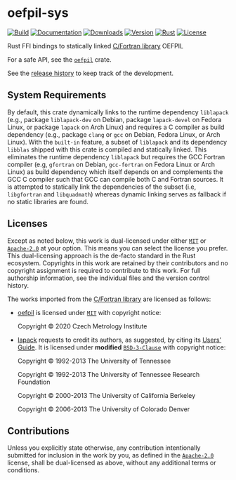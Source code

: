 # oefpil-sys

[![Build][]](https://github.com/qu1x/oefpil/actions/workflows/build.yml)
[![Documentation][]](https://docs.rs/oefpil-sys)
[![Downloads][]](https://crates.io/crates/oefpil-sys)
[![Version][]](https://crates.io/crates/oefpil-sys)
[![Rust][]](https://www.rust-lang.org)
[![License][]](https://opensource.org/licenses)

[Build]: https://github.com/qu1x/oefpil/actions/workflows/build.yml/badge.svg
[Documentation]: https://docs.rs/oefpil-sys/badge.svg
[Downloads]: https://img.shields.io/crates/d/oefpil-sys.svg
[Version]: https://img.shields.io/crates/v/oefpil-sys.svg
[Rust]: https://img.shields.io/badge/rust-v1.82.0-brightgreen.svg
[License]: https://img.shields.io/badge/License-MIT%2FApache--2.0-blue.svg

Rust FFI bindings to statically linked [C/Fortran library] OEFPIL

[C/Fortran library]: https://gitlab.com/cmi6014/oefpil

For a safe API, see the [`oefpil`](https://crates.io/crates/oefpil) crate.

See the [release history](RELEASES.md) to keep track of the development.

## System Requirements

By default, this crate dynamically links to the runtime dependency `liblapack` (e.g., package
`liblapack-dev` on Debian, package `lapack-devel` on Fedora Linux, or package `lapack` on Arch
Linux) and requires a C compiler as build dependency (e.g., package `clang` or `gcc` on Debian,
Fedora Linux, or Arch Linux). With the `built-in` feature, a subset of `liblapack` and its
dependency `libblas` shipped with this crate is compiled and statically linked. This eliminates the
runtime dependency `liblapack` but requires the GCC Fortran compiler (e.g, `gfortran` on Debian,
`gcc-fortran` on Fedora Linux or Arch Linux) as build dependency which itself depends on and
complements the GCC C compiler such that GCC can compile both C and Fortran sources. It is
attempted to statically link the dependencies of the subset (i.e, `libgfortran` and
`libquadmath`) whereas dynamic linking serves as fallback if no static libraries are found.

## Licenses

Except as noted below, this work is dual-licensed under either [`MIT`] or [`Apache-2.0`] at your
option. This means you can select the license you prefer. This dual-licensing approach is the
de-facto standard in the Rust ecosystem. Copyrights in this work are retained by their contributors
and no copyright assignment is required to contribute to this work. For full authorship information,
see the individual files and the version control history.

The works imported from the [C/Fortran library] are licensed as follows:

  * [oefpil](src/oefpil) is licensed under [`MIT`] with copyright notice:

    Copyright © 2020 Czech Metrology Institute

  * [lapack](src/lapack) requests to credit its authors, as suggested, by citing its [Users' Guide].
    It is licensed under **modified** [`BSD-3-Clause`] with copyright notice:

    Copyright © 1992-2013 The University of Tennessee

    Copyright © 1992-2013 The University of Tennessee Research Foundation

    Copyright © 2000-2013 The University of California Berkeley

    Copyright © 2006-2013 The University of Colorado Denver

[`MIT`]: LICENSE-MIT
[`Apache-2.0`]: LICENSE-APACHE
[`BSD-3-Clause`]: LICENSE-BSD
[Users' Guide]: https://www.netlib.org/lapack/lug/lapack_lug.html

## Contributions

Unless you explicitly state otherwise, any contribution intentionally submitted for inclusion in the
work by you, as defined in the [`Apache-2.0`] license, shall be dual-licensed as above, without any
additional terms or conditions.
